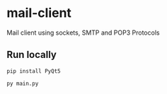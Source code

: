 # mail-client
Mail client using sockets, SMTP and POP3 Protocols

## Run locally

`pip install PyQt5`

`py main.py`
